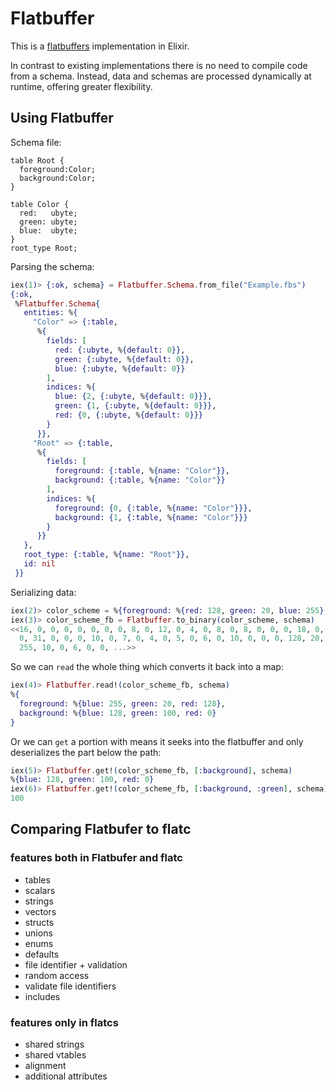 # Flatbuffer

This is a [flatbuffers](https://google.github.io/flatbuffers/) implementation in Elixir.

In contrast to existing implementations there is no need to compile code from a schema. Instead, data and schemas are processed dynamically at runtime, offering greater flexibility.

## Using Flatbuffer

Schema file:
```
table Root {
  foreground:Color;
  background:Color;
}

table Color {
  red:   ubyte;
  green: ubyte;
  blue:  ubyte;
}
root_type Root;
```

Parsing the schema:
```elixir
iex(1)> {:ok, schema} = Flatbuffer.Schema.from_file("Example.fbs")
{:ok,
 %Flatbuffer.Schema{
   entities: %{
     "Color" => {:table,
      %{
        fields: [
          red: {:ubyte, %{default: 0}},
          green: {:ubyte, %{default: 0}},
          blue: {:ubyte, %{default: 0}}
        ],
        indices: %{
          blue: {2, {:ubyte, %{default: 0}}},
          green: {1, {:ubyte, %{default: 0}}},
          red: {0, {:ubyte, %{default: 0}}}
        }
      }},
     "Root" => {:table,
      %{
        fields: [
          foreground: {:table, %{name: "Color"}},
          background: {:table, %{name: "Color"}}
        ],
        indices: %{
          foreground: {0, {:table, %{name: "Color"}}},
          background: {1, {:table, %{name: "Color"}}}
        }
      }}
   },
   root_type: {:table, %{name: "Root"}},
   id: nil
 }}
 ```

Serializing data:

```elixir
iex(2)> color_scheme = %{foreground: %{red: 128, green: 20, blue: 255}, background: %{red: 0, green: 100, blue: 128}}
iex(3)> color_scheme_fb = Flatbuffer.to_binary(color_scheme, schema)
<<16, 0, 0, 0, 0, 0, 0, 0, 8, 0, 12, 0, 4, 0, 8, 0, 8, 0, 0, 0, 18, 0, 0,
  0, 31, 0, 0, 0, 10, 0, 7, 0, 4, 0, 5, 0, 6, 0, 10, 0, 0, 0, 128, 20,
  255, 10, 0, 6, 0, 0, ...>>
```

So we can `read` the whole thing which converts it back into a map:

```elixir
iex(4)> Flatbuffer.read!(color_scheme_fb, schema)
%{
  foreground: %{blue: 255, green: 20, red: 128},
  background: %{blue: 128, green: 100, red: 0}
}
```

Or we can `get` a portion with means it seeks into the flatbuffer and only deserializes the part below the path:
```elixir
iex(5)> Flatbuffer.get!(color_scheme_fb, [:background], schema)
%{blue: 128, green: 100, red: 0}
iex(6)> Flatbuffer.get!(color_scheme_fb, [:background, :green], schema)
100
```

## Comparing Flatbufer to flatc

### features both in Flatbufer and flatc

* tables
* scalars
* strings
* vectors
* structs
* unions
* enums
* defaults
* file identifier + validation
* random access
* validate file identifiers
* includes

### features only in flatcs

* shared strings
* shared vtables
* alignment
* additional attributes